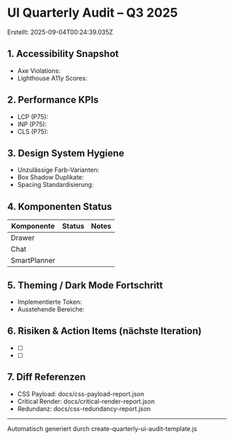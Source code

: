 # UI Quarterly Audit – Q3 2025

Erstellt: 2025-09-04T00:24:39.035Z

## 1. Accessibility Snapshot
- Axe Violations: <!-- eintragen -->
- Lighthouse A11y Scores: <!-- referenz docs/lighthouse-a11y-scores.json -->

## 2. Performance KPIs
- LCP (P75): <!-- Wert aus RUM extrahieren -->
- INP (P75): <!-- -->
- CLS (P75): <!-- -->

## 3. Design System Hygiene
- Unzulässige Farb-Varianten: <!-- audit:colors -->
- Box Shadow Duplikate: <!-- css-redundancy-report.json -->
- Spacing Standardisierung: <!-- spacing-audit-report.json -->

## 4. Komponenten Status
| Komponente | Status | Notes |
|-----------|--------|-------|
| Drawer | | |
| Chat | | |
| SmartPlanner | | |

## 5. Theming / Dark Mode Fortschritt
- Implementierte Token: <!-- -->
- Ausstehende Bereiche: <!-- -->

## 6. Risiken & Action Items (nächste Iteration)
- [ ] <!-- -->
- [ ] <!-- -->

## 7. Diff Referenzen
- CSS Payload: docs/css-payload-report.json
- Critical Render: docs/critical-render-report.json
- Redundanz: docs/css-redundancy-report.json

---
Automatisch generiert durch create-quarterly-ui-audit-template.js
